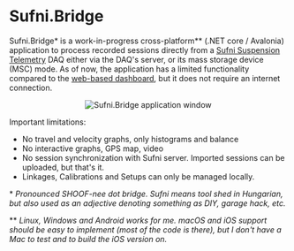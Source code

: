 Sufni.Bridge
============

Sufni.Bridge\* is a work-in-progress cross-platform\*\* (.NET core / Avalonia) application to process
recorded sessions directly from a [Sufni Suspension Telemetry](https://github.com/sghctoma/sst)
DAQ either via the DAQ's server, or its mass storage device (MSC) mode. As of
now, the application has a limited functionality compared to the
[web-based dashboard](https://github.com/sghctoma/sst/wiki/03-Dashboard), but
it does not require an internet connection.

<div style="text-align: center">
<img src="pics/sufni.bridge.gif" alt="Sufni.Bridge application window" />
</div>

Important limitations:

 - No travel and velocity graphs, only histograms and balance
 - No interactive graphs, GPS map, video
 - No session synchronization with Sufni server. Imported sessions can be
   uploaded, but that's it.
 - Linkages, Calibrations and Setups can only be managed locally.

\* *Pronounced SHOOF-nee dot bridge. Sufni means tool shed in Hungarian, but
also used as an adjective denoting something as DIY, garage hack, etc.*

\*\* *Linux, Windows and Android works for me. macOS and iOS support should be
easy to implement (most of the code is there), but I don't have a Mac to test
and to build the iOS version on.*
